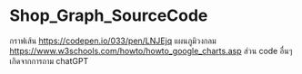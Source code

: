 # Shop_Graph_SourceCode
กราฟเส้น
https://codepen.io/033/pen/LNJEjq
แผนภูมิวงกลม
https://www.w3schools.com/howto/howto_google_charts.asp
ส่วน code อื่นๆเกิดจากการถาม chatGPT
